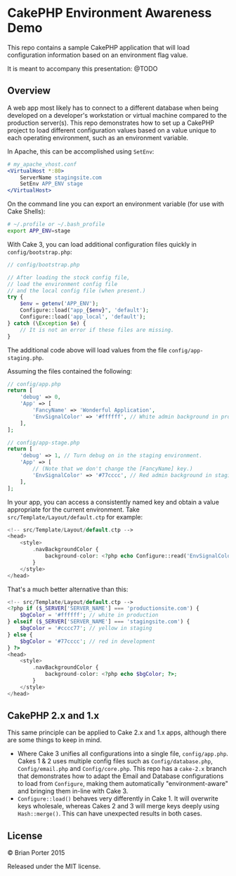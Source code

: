 # CakePHP Environment Awareness Demo

This repo contains a sample CakePHP application that will load configuration information based on an environment flag value.

It is meant to accompany this presentation: @TODO


## Overview

A web app most likely has to connect to a different database when being developed on a developer's workstation or virtual machine compared to the production server(s). This repo demonstrates how to set up a CakePHP project to load different configuration values based on a value unique to each operating environment, such as an environment variable.


In Apache, this can be accomplished using `SetEnv`:

```apache
# my_apache_vhost.conf
<VirtualHost *:80>
    ServerName stagingsite.com
    SetEnv APP_ENV stage
</VirtualHost>
```


On the command line you can export an environment variable (for use with Cake Shells):

```bash
# ~/.profile or ~/.bash_profile
export APP_ENV=stage
```


With Cake 3, you can load additional configuration files quickly in `config/bootstrap.php`:

```php
// config/bootstrap.php

// After loading the stock config file,
// load the environment config file
// and the local config file (when present.)
try {
	$env = getenv('APP_ENV');
	Configure::load("app_{$env}", 'default');
	Configure::load('app_local', 'default');
} catch (\Exception $e) {
	// It is not an error if these files are missing.
}
```


The additional code above will load values from the file `config/app-staging.php`.

Assuming the files contained the following:

```php
// config/app.php
return [
	'debug' => 0,
    'App' => [
    	'FancyName' => 'Wonderful Application',
    	'EnvSignalColor' => '#ffffff', // White admin background in production.
    ],
];
```

```php
// config/app-stage.php
return [
	'debug' => 1, // Turn debug on in the staging environment.
    'App' => [
    	// (Note that we don't change the [FancyName] key.)
    	'EnvSignalColor' => '#77cccc', // Red admin background in staging.
    ],
];
```


In your app, you can access a consistently named key and obtain a value appropriate for the current environment. Take `src/Template/Layout/default.ctp` for example:

```php
<!-- src/Template/Layout/default.ctp -->
<head>
	<style>
		.navBackgroundColor {
			background-color: <?php echo Configure::read('EnvSignalColor'); ?>;
		}
	</style>
</head>
```


That's a much better alternative than this:

```php
<!-- src/Template/Layout/default.ctp -->
<?php if ($_SERVER['SERVER_NAME'] === 'productionsite.com') {
	$bgColor = '#ffffff'; // white in production
} elseif ($_SERVER['SERVER_NAME'] === 'stagingsite.com') {
	$bgColor = '#cccc77'; // yellow in staging
} else {
	$bgColor = '#77cccc'; // red in development
} ?>
<head>
	<style>
		.navBackgroundColor {
			background-color: <?php echo $bgColor; ?>;
		}
	</style>
</head>
```


## CakePHP 2.x and 1.x

This same principle can be applied to Cake 2.x and 1.x apps, although there are some things to keep in mind.

* Where Cake 3 unifies all configurations into a single file, `config/app.php`. Cakes 1 & 2 uses multiple config files such as `Config/database.php`, `Config/email.php` and `Config/core.php`. This repo has a `cake-2.x` branch that demonstrates how to adapt the Email and Database configurations to load from `Configure`, making them automatically "environment-aware" and bringing them in-line with Cake 3.
* `Configure::load()` behaves very differently in Cake 1. It will overwrite keys wholesale, whereas Cakes 2 and 3 will merge keys deeply using `Hash::merge()`. This can have unexpected results in both cases.


## License

&copy; Brian Porter 2015

Released under the MIT license.
